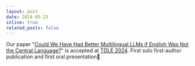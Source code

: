 ```yaml
---
layout: post
date: 2024-05-25
inline: true
related_posts: false
---
```


Our paper "[Could We Have Had Better Multilingual LLMs if English Was Not the Central Language?](https://aclanthology.org/2024.tdle-1.4/)" is accepted at [TDLE 2024](https://european-language-equality.eu/tdle-2024/). First solo first-author publication and first oral presentation🙌
